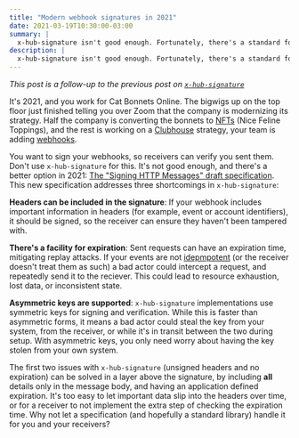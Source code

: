 ```yaml
---
title: "Modern webhook signatures in 2021"
date: 2021-03-19T10:30:00-03:00
summary: |
  x-hub-signature isn't good enough. Fortunately, there's a standard for that™...
description: |
  x-hub-signature isn't good enough. Fortunately, there's a standard for that™
---
```


*This post is a follow-up to the previous post on [`x-hub-signature`][xhub]*

It's 2021, and you work for Cat Bonnets Online. The bigwigs up on the top floor
just finished telling you over Zoom that the company is modernizing its strategy.
Half the company is converting the bonnets to [NFTs][nft] (Nice Feline Toppings),
and the rest is working on a [Clubhouse][clubhouse] strategy, your team is adding
[webhooks][webhook].

You want to sign your webhooks, so receivers can verify you sent them. Don't use
`x-hub-signature` for this. It's not good enough, and there's a better option in 2021:
[The "Signing HTTP Messages" draft specification][httpsig]. This new specification 
addresses three shortcomings in `x-hub-signature`:

**Headers can be included in the signature**: If your webhook includes important
information in headers (for example, event or account identifiers), it should be
signed, so the receiver can ensure they haven't been tampered with.

**There's a facility for expiration**: Sent requests can have an expiration time,
mitigating replay attacks. If your events are not [idepmpotent][idemp] (or the
receiver doesn't treat them as such) a bad actor could intercept a request, and 
repeatedly send it to the reciever. This could lead to resource exhaustion, lost
data, or inconsistent state.

**Asymmetric keys are supported**: `x-hub-signature` implementations use symmetric
keys for signing and verification. While this is faster than asymmetric forms, it
means a bad actor could steal the key from your system, from the receiver, or while
it's in transit between the two during setup. With asymmetric keys, you only need
worry about having the key stolen from your own system.

The first two issues with `x-hub-signature` (unsigned headers and no expiration) can
be solved in a layer above the signature, by including **all** details only in the
message body, and having an application defined expiration. It's too easy to let
important data slip into the headers over time, or for a receiver to not implement
the extra step of checking the expiration time. Why not let a specification (and
hopefully a standard library) handle it for you and your receivers?

[xhub]: https://repl.ca/what-is-x-hub-signature/ "What is x-hub-signature?"
[nft]: https://en.wikipedia.org/wiki/Non-fungible_token "Wikipedia's description of non-fungible tokens"
[clubhouse]: https://www.joinclubhouse.com/ "Some app or something. not the cooking spice brand. I'm disappointed, too"
[webhook]: https://en.wikipedia.org/wiki/Webhook "Webhook description on Wikipedia"
[httpsig]: https://datatracker.ietf.org/doc/draft-ietf-httpbis-message-signatures/ "Signing HTTP Messages IETF tracker"
[idemp]: https://en.wikipedia.org/wiki/Idempotence "Wikipedia's description of idempotence"

